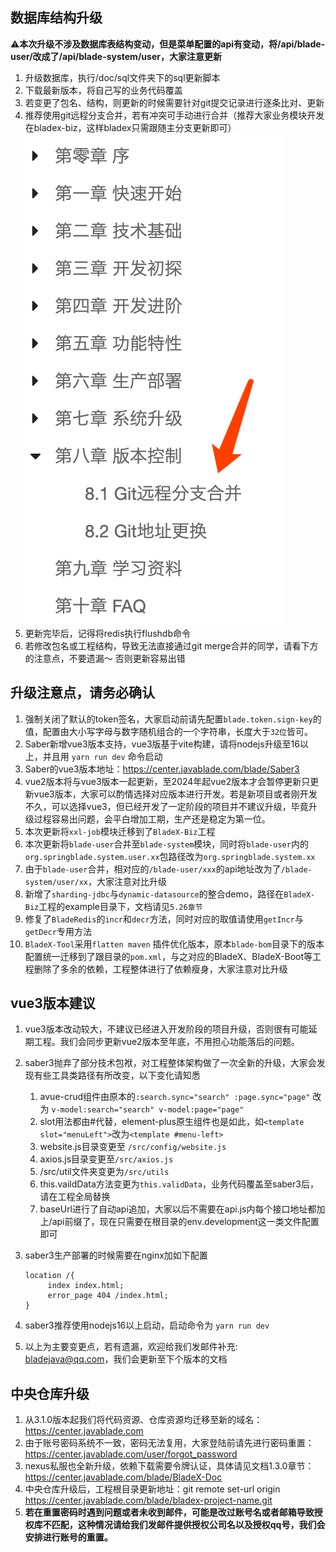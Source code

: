 ## 数据库结构升级

⚠️**本次升级不涉及数据库表结构变动，但是菜单配置的api有变动，将/api/blade-user/改成了/api/blade-system/user，大家注意更新**



1. 升级数据库，执行/doc/sql文件夹下的sql更新脚本
2. 下载最新版本，将自己写的业务代码覆盖
3. 若变更了包名、结构，则更新的时候需要针对git提交记录进行逐条比对、更新
4. 推荐使用git远程分支合并，若有冲突可手动进行合并（推荐大家业务模块开发在bladex-biz，这样bladex只需跟随主分支更新即可）
   ![](../images/screenshot_1581252278475-0618718.png)
5. 更新完毕后，记得将redis执行flushdb命令
6. 若修改包名或工程结构，导致无法直接通过git merge合并的同学，请看下方的注意点，不要遗漏～ 否则更新容易出错



## 升级注意点，请务必确认

1. 强制关闭了默认的token签名，大家启动前请先配置`blade.token.sign-key`的值，配置由大小写字母与数字随机组合的一个字符串，长度大于`32位`皆可。
2. Saber新增vue3版本支持，vue3版基于vite构建，请将nodejs升级至16以上，并且用 `yarn run dev` 命令启动
3. Saber的vue3版本地址：https://center.javablade.com/blade/Saber3
4. vue2版本将与vue3版本一起更新，至2024年起vue2版本才会暂停更新只更新vue3版本，大家可以酌情选择对应版本进行开发。若是新项目或者刚开发不久，可以选择vue3，但已经开发了一定阶段的项目并不建议升级，毕竟升级过程容易出问题，会平白增加工期，生产还是稳定为第一位。
5. 本次更新将`xxl-job`模块迁移到了`BladeX-Biz`工程
6. 本次更新将`blade-user`合并至`blade-system`模块，同时将`blade-user`内的`org.springblade.system.user.xx`包路径改为`org.springblade.system.xx`
7. 由于`blade-user`合并，相对应的`/blade-user/xxx`的api地址改为了`/blade-system/user/xx`，大家注意对比升级
8. 新增了`sharding-jdbc`与`dynamic-datasource`的整合demo，路径在`BladeX-Biz`工程的example目录下，文档请见`5.26章节`
9. 修复了`BladeRedis`的`incr`和`decr`方法，同时对应的取值请使用`getIncr`与`getDecr`专用方法
10. `BladeX-Tool`采用`flatten maven` 插件优化版本，原本`blade-bom`目录下的版本配置统一迁移到了跟目录的`pom.xml`，与之对应的BladeX、BladeX-Boot等工程删除了多余的依赖，工程整体进行了依赖瘦身，大家注意对比升级



## vue3版本建议

1. vue3版本改动较大，不建议已经进入开发阶段的项目升级，否则很有可能延期工程。我们会同步更新vue2版本至年底，不用担心功能落后的问题。

2. saber3抛弃了部分技术包袱，对工程整体架构做了一次全新的升级，大家会发现有些工具类路径有所改变，以下变化请知悉
   1. avue-crud组件由原本的`:search.sync="search" :page.sync="page"` 改为  `v-model:search="search" v-model:page="page"`
   2. slot用法都由#代替，element-plus原生组件也是如此，如`<template slot="menuLeft">`改为`<template #menu-left>`
   3. website.js目录变更至 `/src/config/website.js`
   4. axios.js目录变更至`/src/axios.js`
   5. /src/util文件夹变更为`/src/utils`
   6. this.vaildData方法变更为`this.validData`，业务代码覆盖至saber3后，请在工程全局替换
   7. baseUrl进行了自动api追加，大家以后不需要在api.js内每个接口地址都加上/api前缀了，现在只需要在根目录的env.development这一类文件配置即可

3. saber3生产部署的时候需要在nginx加如下配置

   ```shell
   location /{
        index index.html;
        error_page 404 /index.html;
   }

4. saber3推荐使用nodejs16以上启动，启动命令为 `yarn run dev`

5. 以上为主要变更点，若有遗漏，欢迎给我们发邮件补充: bladejava@qq.com，我们会更新至下个版本的文档 



## 中央仓库升级

1. 从3.1.0版本起我们将代码资源、仓库资源均迁移至新的域名：https://center.javablade.com
2. 由于账号密码系统不一致，密码无法复用，大家登陆前请先进行密码重置：https://center.javablade.com/user/forgot_password
3. nexus私服也全新升级，依赖下载需要令牌认证，具体请见文档1.3.0章节：https://center.javablade.com/blade/BladeX-Doc
4. 中央仓库升级后，工程根目录更新地址：git remote set-url origin https://center.javablade.com/blade/bladex-project-name.git
5. **若在重置密码时遇到问题或者未收到邮件，可能是改过账号名或者邮箱导致授权库不匹配，这种情况请给我们发邮件提供授权公司名以及授权qq号，我们会安排进行账号的重置。**

